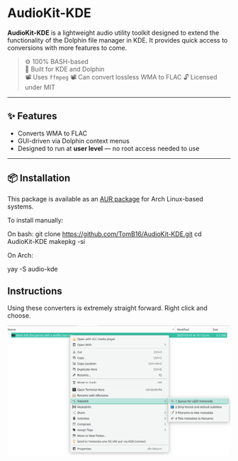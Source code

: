 # AudioKit-KDE

**AudioKit-KDE** is a lightweight audio utility toolkit designed to extend the functionality of the Dolphin file manager in KDE. It provides quick access to conversions with more features to come.

> ⚙️ 100% BASH-based  
> 🧠 Built for KDE and Dolphin  
> 📽️ Uses `ffmpeg`
> 📽️ Can convert lossless WMA to FLAC
> 🔓 Licensed under MIT

---

## ✨ Features

- Converts WMA to FLAC
- GUI-driven via Dolphin context menus
- Designed to run at **user level** — no root access needed to use

---

## 📦 Installation

This package is available as an [AUR package](https://aur.archlinux.org/) for Arch Linux-based systems.

To install manually:

On bash:
git clone https://github.com/TomB16/AudioKit-KDE.git
cd AudioKit-KDE
makepkg -si



On Arch:

yay -S audio-kde



## Instructions

Using these converters is extremely straight forward.  Right click and choose.


<img src="https://github.com/TomB16/VideoKit-KDE/blob/master/Screenshot1.png" width="800" alt="Screenshot">
